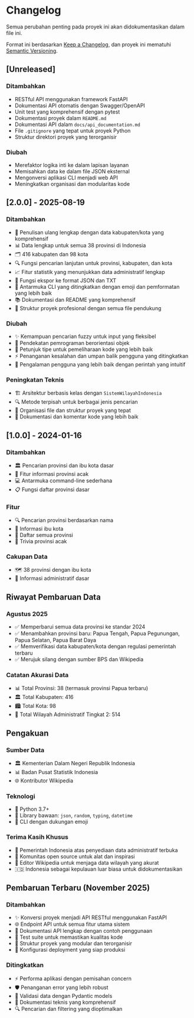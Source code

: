 # Changelog

Semua perubahan penting pada proyek ini akan didokumentasikan dalam file ini.

Format ini berdasarkan [Keep a Changelog](https://keepachangelog.com/en/1.0.0/),
dan proyek ini mematuhi [Semantic Versioning](https://semver.org/spec/v2.0.0.html).

## [Unreleased]

### Ditambahkan
- RESTful API menggunakan framework FastAPI
- Dokumentasi API otomatis dengan Swagger/OpenAPI
- Unit test yang komprehensif dengan pytest
- Dokumentasi proyek dalam `README.md`
- Dokumentasi API dalam `docs/api_documentation.md`
- File `.gitignore` yang tepat untuk proyek Python
- Struktur direktori proyek yang terorganisir

### Diubah
- Merefaktor logika inti ke dalam lapisan layanan
- Memisahkan data ke dalam file JSON eksternal
- Mengonversi aplikasi CLI menjadi web API
- Meningkatkan organisasi dan modularitas kode

## [2.0.0] - 2025-08-19

### Ditambahkan
- 🎉 Penulisan ulang lengkap dengan data kabupaten/kota yang komprehensif
- 📊 Data lengkap untuk semua 38 provinsi di Indonesia
- 🗂️ 416 kabupaten dan 98 kota
- 🔍 Fungsi pencarian lanjutan untuk provinsi, kabupaten, dan kota
- 📈 Fitur statistik yang menunjukkan data administratif lengkap
- 💾 Fungsi ekspor ke format JSON dan TXT
- 🎨 Antarmuka CLI yang ditingkatkan dengan emoji dan pemformatan yang lebih baik
- 📚 Dokumentasi dan README yang komprehensif
- 🔧 Struktur proyek profesional dengan semua file pendukung

### Diubah
- ✨ Kemampuan pencarian fuzzy untuk input yang fleksibel
- 🔄 Pendekatan pemrograman berorientasi objek
- 📝 Petunjuk tipe untuk pemeliharaan kode yang lebih baik
- ⚡ Penanganan kesalahan dan umpan balik pengguna yang ditingkatkan
- 🎯 Pengalaman pengguna yang lebih baik dengan perintah yang intuitif

### Peningkatan Teknis
- 🏗️ Arsitektur berbasis kelas dengan `SistemWilayahIndonesia`
- 🔍 Metode terpisah untuk berbagai jenis pencarian
- 📁 Organisasi file dan struktur proyek yang tepat
- 🧪 Dokumentasi dan komentar kode yang lebih baik

## [1.0.0] - 2024-01-16

### Ditambahkan
- 🏛️ Pencarian provinsi dan ibu kota dasar
- 🎲 Fitur informasi provinsi acak
- 💻 Antarmuka command-line sederhana
- 📋 Fungsi daftar provinsi dasar

### Fitur
- 🔍 Pencarian provinsi berdasarkan nama
- 🎯 Informasi ibu kota
- 📜 Daftar semua provinsi
- 🎪 Trivia provinsi acak

### Cakupan Data
- 🗺️ 38 provinsi dengan ibu kota
- 🏢 Informasi administratif dasar

## Riwayat Pembaruan Data

### Agustus 2025
- ✅ Memperbarui semua data provinsi ke standar 2024
- ✅ Menambahkan provinsi baru: Papua Tengah, Papua Pegunungan, Papua Selatan, Papua Barat Daya
- ✅ Memverifikasi data kabupaten/kota dengan regulasi pemerintah terbaru
- ✅ Merujuk silang dengan sumber BPS dan Wikipedia

### Catatan Akurasi Data
- 📊 Total Provinsi: 38 (termasuk provinsi Papua terbaru)
- 🏛️ Total Kabupaten: 416
- 🏙️ Total Kota: 98
- 📍 Total Wilayah Administratif Tingkat 2: 514

## Pengakuan

### Sumber Data
- 🏛️ Kementerian Dalam Negeri Republik Indonesia
- 📊 Badan Pusat Statistik Indonesia
- 🌐 Kontributor Wikipedia

### Teknologi
- 🐍 Python 3.7+
- 📝 Library bawaan: `json`, `random`, `typing`, `datetime`
- 🎨 CLI dengan dukungan emoji

### Terima Kasih Khusus
- 🙏 Pemerintah Indonesia atas penyediaan data administratif terbuka
- 👥 Komunitas open source untuk alat dan inspirasi
- 📖 Editor Wikipedia untuk menjaga data wilayah yang akurat
- 🇮🇩 Indonesia sebagai kepulauan luar biasa untuk didokumentasikan

## Pembaruan Terbaru (November 2025)

### Ditambahkan
- ✨ Konversi proyek menjadi API RESTful menggunakan FastAPI
- 🌐 Endpoint API untuk semua fitur utama sistem
- 📖 Dokumentasi API lengkap dengan contoh penggunaan
- 🧪 Test suite untuk memastikan kualitas kode
- 📁 Struktur proyek yang modular dan terorganisir
- 🔧 Konfigurasi deployment yang siap produksi

### Ditingkatkan
- ⚡ Performa aplikasi dengan pemisahan concern
- 🛡️ Penanganan error yang lebih robust
- 📝 Validasi data dengan Pydantic models
- 🎨 Dokumentasi teknis yang komprehensif
- 🔍 Pencarian dan filtering yang dioptimalkan